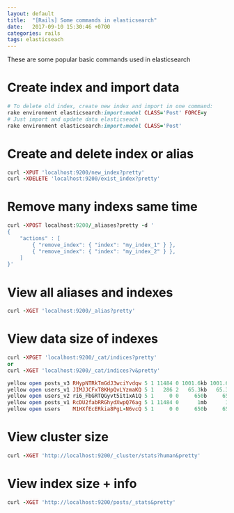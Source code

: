 ```yaml
---
layout: default
title:  "[Rails] Some commands in elasticsearch"
date:   2017-09-10 15:30:46 +0700
categories: rails
tags: elasticseach
---
```

These are some popular basic commands used in elasticsearch
# Create index and import data
```ruby
# To delete old index, create new index and import in one command:
rake environment elasticsearch:import:model CLASS='Post' FORCE=y
# Just import and update data elasticseach
rake environment elasticsearch:import:model CLASS='Post'
```
# Create and delete index or alias
```ruby
curl -XPUT 'localhost:9200/new_index?pretty'
curl -XDELETE 'localhost:9200/exist_index?pretty'
```
# Remove many indexs same time
``` ruby
curl -XPOST localhost:9200/_aliases?pretty -d '
{
    "actions" : [
        { "remove_index": { "index": "my_index_1" } },
        { "remove_index": { "index": "my_index_2" } },
    ]
}'
```

# View all aliases and indexes
```ruby
curl -XGET 'localhost:9200/_alias?pretty'
```

# View data size of indexes
```ruby
curl -XPGET 'localhost:9200/_cat/indices?pretty'
or
curl -XGET 'localhost:9200/_cat/indices?v&pretty'

yellow open posts_v3 RHypNTRkTmGdJ3wciYvdqw 5 1 11484 0 1001.6kb 1001.6kb
yellow open users_v1 JIMJJCFxT8KHpQvLYzmaKQ 5 1   286 2   65.3kb   65.3kb
yellow open users_v2 ri6_FbGRTQGyvt5it1xA1Q 5 1     0 0     650b     650b
yellow open posts_v1 RcDU2fabRRGhydXwpQ76ag 5 1 11484 0      1mb      1mb
yellow open users    M1HXfEcERkia8PgL-N6vcQ 5 1     0 0     650b     650b
```
# View cluster size
```ruby
curl -XGET 'http://localhost:9200/_cluster/stats?human&pretty'
```
# View index size + info
```ruby
curl -XGET 'http://localhost:9200/posts/_stats&pretty'
```